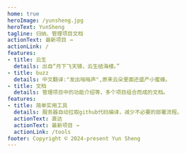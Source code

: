 ```yaml
---
home: true
heroImage: /yunsheng.jpg
heroText: YunSheng
tagline: 归纳、管理项目文档
actionText: 最新项目 →
actionLink: /
features:
- title: 云生
  details: 出自“月下飞天镜，云生结海楼。”
- title: buzz
  details: 中文翻译:"发出嗡嗡声",原来云朵里面还盛产小蜜蜂。
- title: 文档
  details: 管理项目中的功能介绍等，多个项目组合而成的文档。
features:
- title: 简单实用工具
  details: 服务器自动拉取github代码编译，减少不必要的部署流程。
  actionText: 直达
  actionText: 最新项目 →
  actionLink: /tools
footer: Copyright © 2024-present Yun Sheng
---
```

